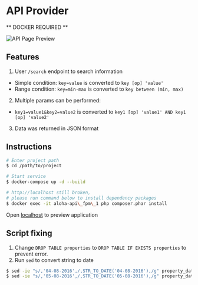 # API Provider

** DOCKER REQUIRED **

![API Page Preview][preview]


## Features
1. User `/search` endpoint to search information
  - Simple condition: `key=value` is converted to `key [op] 'value'`
  - Range condition: `key=min-max` is converted to `key between (min, max)`
2. Multiple params can be performed: 
  - `key1=value1&key2=value2` is converted to `key1 [op] 'value1' AND key1 [op] 'value2'`
3. Data was returned in JSON format

## Instructions
```bash
# Enter project path
$ cd /path/to/project

# Start service
$ docker-compose up -d --build

# http://localhost still broken, 
# please run command below to install dependency packages 
$ docker exec -it aloha-api\_fpm\_1 php composer.phar install
```

Open [localhost](http://localhost) to preview application

## Script fixing
1. Change `DROP TABLE properties` to `DROP TABLE IF EXISTS properties` to prevent error.
1. Run `sed` to convert string to date
  ```bash
  $ sed -ie "s/,'04-08-2016',/,STR_TO_DATE('04-08-2016'),/g" property_data.sql
  $ sed -ie "s/,'05-08-2016',/,STR_TO_DATE('05-08-2016'),/g" property_data.sql
  ```

[preview]: https://lh3.googleusercontent.com/LPLEzysFgaqwppBaaDwyoDXM8s-EVnNME8--YklrKlJJKsstKJ5qXgyY2eVceyhdM3Lva6WAM0HLGf-nirKYZTqYppPY0ty-f6U7UWyKPDZSovD8FvikovHv7icnZSgxix09ArjHZwb_K-USSeHMDvUa19hujBO_7MQFyLmx6auOUofnUcAe48tB9bdnB90ICB5NeKgHPItruhpMsFX9jSYf-OcXsKbgHpS_j_oXHyRawV270U4TL9MwA8dWRku6_QANRSFC2P2vAOh6_4W8hu2WeXJSb1Ke7gSqWl1-V7fb-l7tgeP29FOF5sEFDtUI1MPyTBIN4hP917b8Vb5DxRhEeTf2kTVT36r96SdfaBwfCZeZlO-WeA7tFNQ3ruDPY_j8Rkk30qh5-gpiw1y1nEjx__qtuojrVU6fL-p1UAzFIg3hZTr_RndGQ6GNoidX7Zo3CGCFnXKRcdSGFHDzV8vdF6EGgKhO8kqB7whK1D72SIyrAET9fJpsGoOKIuhHYabn5y1OEZvSBzEjSBJ8F8I6EPid1Ci9YUkMQZoD1SDWmtgNX5lV1i71lTcgPE_Eb91BrE7kAeyCsWdH_riECcmI-rovjfLYJXTVz80=w1680-h1760-no
